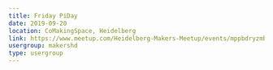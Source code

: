 ```yaml
---
title: Friday PiDay
date: 2019-09-20
location: CoMakingSpace, Heidelberg
link: https://www.meetup.com/Heidelberg-Makers-Meetup/events/mppbdryzmbbc/
usergroup: makershd
type: usergroup
---
```

